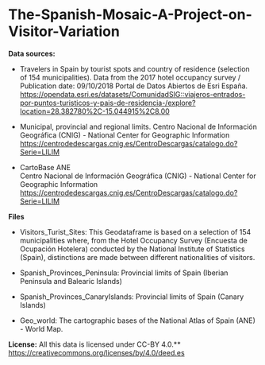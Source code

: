 # The-Spanish-Mosaic-A-Project-on-Visitor-Variation

**Data sources:**

* Travelers in Spain by tourist spots and country of residence  (selection of 154 municipalities).
Data from the 2017 hotel occupancy survey / Publication date: 09/10/2018
Portal de Datos Abiertos de Esri España. 
https://opendata.esri.es/datasets/ComunidadSIG::viajeros-entrados-por-puntos-turisticos-y-pais-de-residencia-/explore?location=28.382780%2C-15.044915%2C8.00

* Municipal, provincial and regional limits.
Centro Nacional de Información Geográfica (CNIG) - National Center for Geographic Information https://centrodedescargas.cnig.es/CentroDescargas/catalogo.do?Serie=LILIM

* CartoBase ANE  
Centro Nacional de Información Geográfica (CNIG) - National Center for Geographic Information
https://centrodedescargas.cnig.es/CentroDescargas/catalogo.do?Serie=LILIM

**Files**
* Visitors_Turist_Sites: This Geodataframe is based on a selection of 154 municipalities where, from the Hotel Occupancy Survey (Encuesta de Ocupación Hotelera) conducted by the National Institute of Statistics (Spain), distinctions are made between different nationalities of visitors.  

* Spanish_Provinces_Peninsula: Provincial limits of Spain (Iberian Peninsula and Balearic Islands)

* Spanish_Provinces_CanaryIslands: Provincial limits of Spain (Canary Islands)

* Geo_world: The cartographic bases of the National Atlas of Spain (ANE) - World Map.  

**License:**
All this data is licensed under CC-BY 4.0.**
https://creativecommons.org/licenses/by/4.0/deed.es
